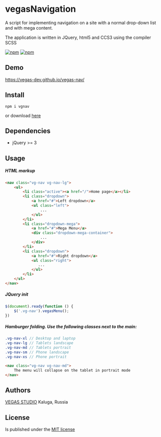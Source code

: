 # vegasNavigation
A script for implementing navigation on a site with a normal drop-down list and with mega content.

The application is written in JQuery, html5 and ССS3 using the compiler SCSS

[![npm](https://img.shields.io/npm/v/vgnav.svg?style=flat-square&maxAge=600)](https://www.npmjs.com/package/vgnav) [![npm](https://img.shields.io/npm/l/vgnav.svg?style=flat-square)]()

## Demo
https://vegas-dev.github.io/vegas-nav/

## Install
```
npm i vgnav
```

or download [here](https://github.com/vegas-dev/vegas-nav/archive/master.zip)

## Dependencies
* jQuery >= 3

## Usage
##### HTML markup
```html
<nav class="vg-nav vg-nav-lg">
    <ul>
        <li class="active"><a href="/">Home page</a></li>
		<li class="dropdown">
            <a href="#">Left dropdown</a>
            <ul class="left">
                ...
            </ul>
        </li>
        <li class="dropdown-mega">
            <a href="#">Mega Menu</a>
            <div class="dropdown-mega-container">
                ... 
            </div>
        </li>
        <li class="dropdown">
            <a href="#">Right dropdown</a>
            <ul class="right">
		       ...
            </ul>
        </li>
    </ul>
</nav>
```

##### JQuery init
```javascript
$(document).ready(function () {
    $('.vg-nav').vegasMenu();
})
```

##### Hamburger folding. Use the following classes next to the main:
```scss
.vg-nav-xl // Desktop and laptop
.vg-nav-lg // Tablets landscape
.vg-nav-md // Tablets portrait
.vg-nav-sm // Phone landscape
.vg-nav-xs // Phone portrait
```

```html
<nav class="vg-nav vg-nav-md">
    The menu will collapse on the tablet in portrait mode
</nav>
```

## Authors

[VEGAS STUDIO](https://vegas-dev.com) Kaluga, Russia

## License 
Is published under the [MIT license](http://www.opensource.org/licenses/mit-license)